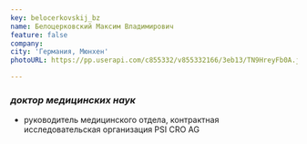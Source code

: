 ```yaml
---
key: belocerkovskij_bz
name: Белоцерковский Максим Владимирович
feature: false
company: 
city: 'Германия, Мюнхен'
photoURL: https://pp.userapi.com/c855332/v855332166/3eb13/TN9HreyFb0A.jpg

---
```


### *доктор медицинских наук*

- руководитель медицинского отдела, контрактная исследовательская организация PSI CRO AG